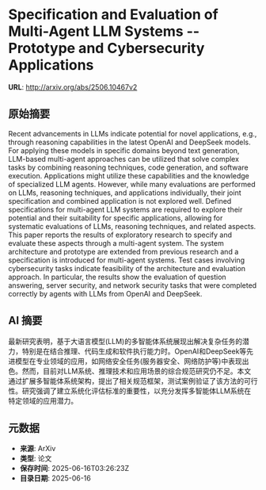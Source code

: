 # Specification and Evaluation of Multi-Agent LLM Systems -- Prototype and Cybersecurity Applications

**URL**: http://arxiv.org/abs/2506.10467v2

## 原始摘要

Recent advancements in LLMs indicate potential for novel applications, e.g.,
through reasoning capabilities in the latest OpenAI and DeepSeek models. For
applying these models in specific domains beyond text generation, LLM-based
multi-agent approaches can be utilized that solve complex tasks by combining
reasoning techniques, code generation, and software execution. Applications
might utilize these capabilities and the knowledge of specialized LLM agents.
However, while many evaluations are performed on LLMs, reasoning techniques,
and applications individually, their joint specification and combined
application is not explored well. Defined specifications for multi-agent LLM
systems are required to explore their potential and their suitability for
specific applications, allowing for systematic evaluations of LLMs, reasoning
techniques, and related aspects. This paper reports the results of exploratory
research to specify and evaluate these aspects through a multi-agent system.
The system architecture and prototype are extended from previous research and a
specification is introduced for multi-agent systems. Test cases involving
cybersecurity tasks indicate feasibility of the architecture and evaluation
approach. In particular, the results show the evaluation of question answering,
server security, and network security tasks that were completed correctly by
agents with LLMs from OpenAI and DeepSeek.


## AI 摘要

最新研究表明，基于大语言模型(LLM)的多智能体系统展现出解决复杂任务的潜力，特别是在结合推理、代码生成和软件执行能力时。OpenAI和DeepSeek等先进模型在专业领域的应用，如网络安全任务(服务器安全、网络防护等)中表现出色。然而，目前对LLM系统、推理技术和应用场景的综合规范研究仍不足。本文通过扩展多智能体系统架构，提出了相关规范框架，测试案例验证了该方法的可行性。研究强调了建立系统化评估标准的重要性，以充分发挥多智能体LLM系统在特定领域的应用潜力。

## 元数据

- **来源**: ArXiv
- **类型**: 论文
- **保存时间**: 2025-06-16T03:26:23Z
- **目录日期**: 2025-06-16
